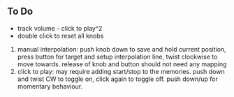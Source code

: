## To Do

 - track volume - click to play^2
 - double click to reset all knobs

1. manual interpolation: push knob down to save and hold current position, press button for target and setup interpolation line, twist clockwise to move towards. release of knob and button should not need any mapping
2. click to play: may require adding start/stop to the memories. push down and twist CW to toggle on, click again to toggle off. push down/up for momentary behaviour.

